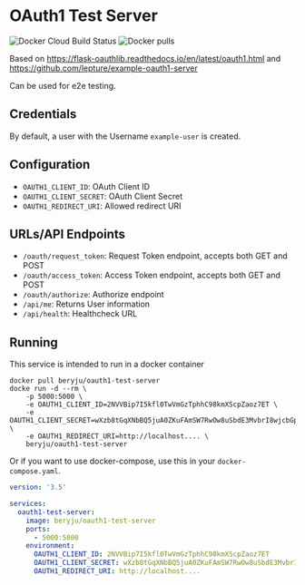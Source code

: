 # OAuth1 Test Server

![Docker Cloud Build Status](https://img.shields.io/docker/cloud/build/beryju/oauth1-test-server?style=flat-square)
![Docker pulls](https://img.shields.io/docker/pulls/beryju/oauth1-test-server.svg?style=flat-square)

Based on https://flask-oauthlib.readthedocs.io/en/latest/oauth1.html and https://github.com/lepture/example-oauth1-server

Can be used for e2e testing.

## Credentials

By default, a user with the Username `example-user` is created.

## Configuration

- `OAUTH1_CLIENT_ID`: OAuth Client ID
- `OAUTH1_CLIENT_SECRET`: OAuth Client Secret
- `OAUTH1_REDIRECT_URI`: Allowed redirect URI

## URLs/API Endpoints

- `/oauth/request_token`: Request Token endpoint, accepts both GET and POST
- `/oauth/access_token`: Access Token endpoint, accepts both GET and POST
- `/oauth/authorize`: Authorize endpoint
- `/api/me`: Returns User information
- `/api/health`: Healthcheck URL

## Running

This service is intended to run in a docker container

```
docker pull beryju/oauth1-test-server
docke run -d --rm \
    -p 5000:5000 \
    -e OAUTH1_CLIENT_ID=2NVVBip7I5kfl0TwVmGzTphhC98kmXScpZaoz7ET \
    -e OAUTH1_CLIENT_SECRET=wXzb8tGqXNbBQ5juA0ZKuFAmSW7RwOw8uSbdE3MvbrI8wjcbGp \
    -e OAUTH1_REDIRECT_URI=http://localhost.... \
    beryju/oauth1-test-server
```

Or if you want to use docker-compose, use this in your `docker-compose.yaml`.

```yaml
version: '3.5'

services:
  oauth1-test-server:
    image: beryju/oauth1-test-server
    ports:
      - 5000:5000
    environment:
      OAUTH1_CLIENT_ID: 2NVVBip7I5kfl0TwVmGzTphhC98kmXScpZaoz7ET
      OAUTH1_CLIENT_SECRET: wXzb8tGqXNbBQ5juA0ZKuFAmSW7RwOw8uSbdE3MvbrI8wjcbGp
      OAUTH1_REDIRECT_URI: http://localhost....
```

